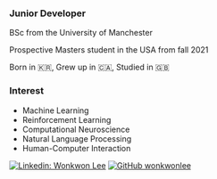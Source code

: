 <!--
**wonkwonlee/wonkwonlee** is a ✨ _special_ ✨ repository because its `README.md` (this file) appears on your GitHub profile.

Here are some ideas to get you started:

- 🔭 I’m currently working on ...
- 🌱 I’m currently learning ...
- 👯 I’m looking to collaborate on ...
- 🤔 I’m looking for help with ...
- 💬 Ask me about ...
- 📫 How to reach me: ...
- 😄 Pronouns: ...
- ⚡ Fun fact: ...
-->

### Junior Developer

BSc from the University of Manchester

Prospective Masters student in the USA from fall 2021

Born in 🇰🇷, Grew up in 🇨🇦, Studied in 🇬🇧


### Interest
* Machine Learning
* Reinforcement Learning
* Computational Neuroscience
* Natural Language Processing
* Human-Computer Interaction

[![Linkedin: Wonkwon Lee](https://img.shields.io/badge/-thaianebraga-blue?style=flat-square&logo=Linkedin&logoColor=white&link=https://www.linkedin.com/in/dload1392/)](https://www.linkedin.com/in/thaianebraga/)
[![GitHub wonkwonlee](https://img.shields.io/github/followers/thaiane?label=follow&style=social)](https://github.com/wonkwonlee)
